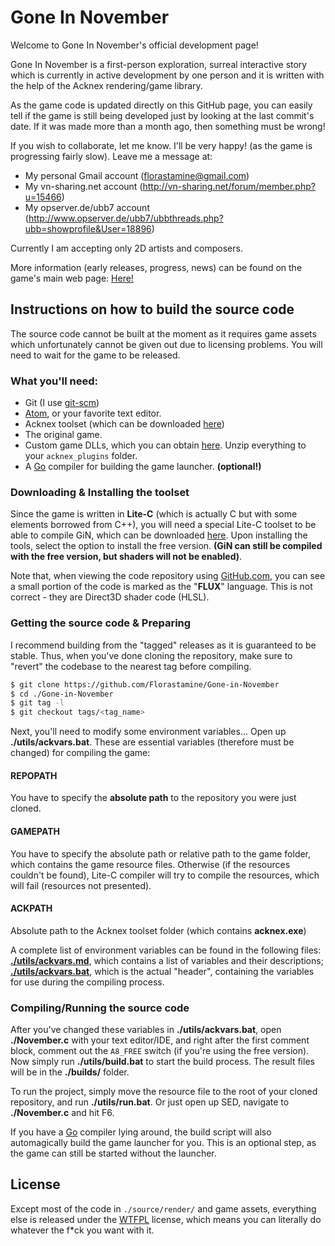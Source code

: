 # Gone In November

Welcome to Gone In November's official development page!

Gone In November is a first-person exploration, surreal interactive story which is currently in active development by one person and it is written with the help of the Acknex rendering/game library.

As the game code is updated directly on this GitHub page, you can easily tell if the game is still being developed just by looking at the last commit's date. If it was made more than a month ago, then something must be wrong!

If you wish to collaborate, let me know. I'll be very happy! (as the game is progressing fairly slow). Leave me a message at:
* My personal Gmail account (florastamine@gmail.com)
* My vn-sharing.net account (http://vn-sharing.net/forum/member.php?u=15466)
* My opserver.de/ubb7 account (http://www.opserver.de/ubb7/ubbthreads.php?ubb=showprofile&User=18896)

Currently I am accepting only 2D artists and composers.

More information (early releases, progress, news) can be found on the game's main web page: [Here!](http://florastamine.github.io/Gone-in-November/)

## Instructions on how to build the source code
The source code cannot be built at the moment as it requires game assets which unfortunately cannot be given out due to licensing problems. You will need to wait for the game to be released.

### What you'll need:
* Git (I use [git-scm](https://git-scm.com/))
* [Atom](http://atom.io/), or your favorite text editor.
* Acknex toolset (which can be downloaded [here](http://server.conitec.net/down/gstudio8_setup.exe))
* The original game.
* Custom game DLLs, which you can obtain [here](https://dl.dropboxusercontent.com/u/26857618/acknex_plugins.zip). Unzip everything to your `acknex_plugins` folder.
* A [Go](https://golang.org/) compiler for building the game launcher. **(optional!)**

### Downloading & Installing the toolset
Since the game is written in **Lite-C** (which is actually C but with some elements borrowed from C++), you will need a special Lite-C toolset to be able to compile GiN, which can be downloaded [here](http://server.conitec.net/down/gstudio8_setup.exe). Upon installing the tools, select the option to install the free version. **(GiN can still be compiled with the free version, but shaders will not be enabled)**.

Note that, when viewing the code repository using [GitHub.com](https://github.com/), you can see a small portion of the code is marked as the "**FLUX**" language. This is not correct - they are Direct3D shader code (HLSL).

### Getting the source code & Preparing
I recommend building from the "tagged" releases as it is guaranteed to be stable. Thus, when you've done cloning the repository, make sure to "revert" the codebase to the nearest tag before compiling.
```bash
$ git clone https://github.com/Florastamine/Gone-in-November
$ cd ./Gone-in-November
$ git tag -l
$ git checkout tags/<tag_name>
```

Next, you'll need to modify some environment variables... Open up **./utils/ackvars.bat**. These are essential variables (therefore must be changed) for compiling the game:

#### REPOPATH
You have to specify the **absolute path** to the repository you were just cloned.

#### GAMEPATH
You have to specify the absolute path or relative path to the game folder, which contains the game resource files. Otherwise (if the resources couldn't be found), Lite-C compiler will try to compile the resources, which will fail (resources not presented).

#### ACKPATH
Absolute path to the Acknex toolset folder (which contains **acknex.exe**)

A complete list of environment variables can be found in the following files: [**./utils/ackvars.md**](https://github.com/Florastamine/Gone-in-November/blob/master/utils/ackvars.md), which contains a list of variables and their descriptions; [**./utils/ackvars.bat**](https://github.com/Florastamine/Gone-in-November/blob/master/utils/ackvars.bat), which is the actual "header", containing the variables for use during the compiling process.

### Compiling/Running the source code
After you've changed these variables in **./utils/ackvars.bat**, open **./November.c** with your text editor/IDE, and right after the first comment block, comment out the ```A8_FREE``` switch (if you're using the free version). Now simply run **./utils/build.bat** to start the build process. The result files will be in the **./builds/** folder.

To run the project, simply move the resource file to the root of your cloned repository, and run **./utils/run.bat**. Or just open up SED, navigate to **./November.c** and hit F6.

If you have a [Go](https://golang.org/) compiler lying around, the build script will also automagically build the game launcher for you. This is an optional step, as the game can still be started without the launcher.

## License
Except most of the code in `./source/render/` and game assets, everything else is released under the [WTFPL](http://www.wtfpl.net/) license, which means you can literally do whatever the f*ck you want with it.
